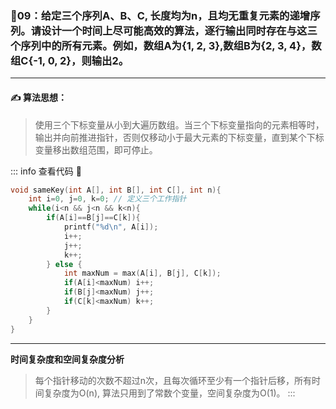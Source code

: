 ### :page_with_curl:09：给定三个序列A、B、C, 长度均为n，且均无重复元素的递增序列。请设计一个时间上尽可能高效的算法，逐行输出同时存在与这三个序列中的所有元素。例如，数组A为{1, 2, 3},数组B为{2, 3, 4}，数组C{-1, 0, 2}，则输出2。
---

#### :writing_hand: 算法思想：
> 使用三个下标变量从小到大遍历数组。当三个下标变量指向的元素相等时，输出并向前推进指针，否则仅移动小于最大元素的下标变量，直到某个下标变量移出数组范围，即可停止。

::: info  查看代码 :cup_with_straw:
```C 
void sameKey(int A[], int B[], int C[], int n){
    int i=0, j=0, k=0; // 定义三个工作指针
    while(i<n && j<n && k<n){
        if(A[i]==B[j]==C[k]){
            printf("%d\n", A[i]);
            i++;
            j++;
            k++;
        } else {
            int maxNum = max(A[i], B[j], C[k]);
            if(A[i]<maxNum) i++;
            if(B[j]<maxNum) j++;
            if(C[k]<maxNum) k++;
        }
    }
}
```
---
**时间复杂度和空间复杂度分析**
> 每个指针移动的次数不超过n次，且每次循环至少有一个指针后移，所有时间复杂度为O(n), 算法只用到了常数个变量，空间复杂度为O(1)。
:::


